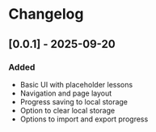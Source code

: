 # Changelog

## [0.0.1] - 2025-09-20

### Added

* Basic UI with placeholder lessons
* Navigation and page layout
* Progress saving to local storage
* Option to clear local storage
* Options to import and export progress